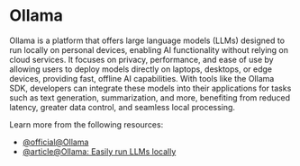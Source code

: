 # Ollama

Ollama is a platform that offers large language models (LLMs) designed to run locally on personal devices, enabling AI functionality without relying on cloud services. It focuses on privacy, performance, and ease of use by allowing users to deploy models directly on laptops, desktops, or edge devices, providing fast, offline AI capabilities. With tools like the Ollama SDK, developers can integrate these models into their applications for tasks such as text generation, summarization, and more, benefiting from reduced latency, greater data control, and seamless local processing.

Learn more from the following resources:

- [@official@Ollama](https://ollama.com/)
- [@article@Ollama: Easily run LLMs locally](https://klu.ai/glossary/ollama)
